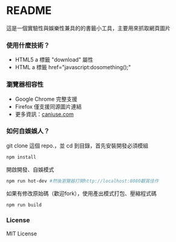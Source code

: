 # README #

這是一個實驗性與娛樂性兼具的的書籤小工具，主要用來抓取網頁圖片

### 使用什麼技術？ ###
- HTML5 a 標籤 "download" 屬性
- HTML a 標籤 href="javascript:dosomething();"

### 瀏覽器相容性 ###
- Google Chrome 完整支援
- Firefox 僅支援同源圖片連結 
- 更多資訊：[caniuse.com](http://caniuse.com/#search=download)

### 如何自娛娛人？ ###

git clone 這個 repo.，並 cd 到目錄，首先安裝開發必須模組
```sh
npm install
```  
開啟開發、自娛模式
```sh
npm run hot-dev #然後瀏覽器打開http://localhost:8080觀賞佳作
```
如果有修改原始碼（歡迎fork），使用產出模式打包、壓縮程式碼 
```sh
npm run build
```

### License ###
MIT License
